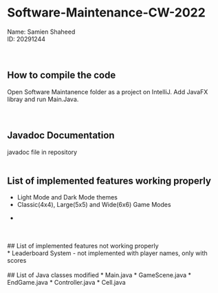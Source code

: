# Software-Maintenance-CW-2022
 
Name: Samien Shaheed<br/>
ID: 20291244<br/>
<br/>
<br/>
## How to compile the code <br/>
Open Software Maintanence folder as a project on IntelliJ. Add JavaFX libray and run Main.Java. <br/>
<br/>
<br/>
## Javadoc Documentation <br/>
javadoc file in repository
<br/>
<br/>
## List of implemented features working properly <br/>
* Light Mode and Dark Mode themes
* Classic(4x4), Large(5x5) and Wide(6x6) Game Modes
-
<br/>
<br/>
## List of implemented features not working properly <br/>
* Leaderboard System - not implemented with player names, only with scores
<br/>
<br/>
## List of Java classes modified
* Main.java
* GameScene.java
* EndGame.java
* Controller.java
* Cell.java
